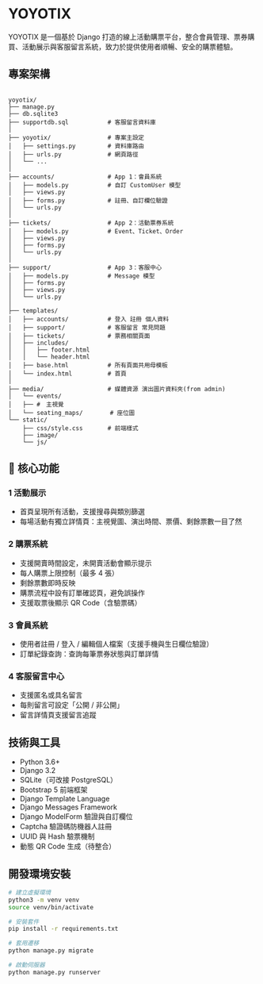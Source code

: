 # YOYOTIX 

YOYOTIX 是一個基於 Django 打造的線上活動購票平台，整合會員管理、票券購買、活動展示與客服留言系統，致力於提供使用者順暢、安全的購票體驗。

## 專案架構

```

yoyotix/
├── manage.py
├── db.sqlite3
├── supportdb.sql 			# 客服留言資料庫
│
├── yoyotix/                # 專案主設定
│   ├── settings.py         # 資料庫路由
│   ├── urls.py             # 網頁路徑
│   └── ...
│
├── accounts/               # App 1：會員系統
│   ├── models.py           # 自訂 CustomUser 模型
│   ├── views.py
│   ├── forms.py            # 註冊、自訂欄位驗證
│   └── urls.py
│
├── tickets/                # App 2：活動票券系統
│   ├── models.py           # Event、Ticket、Order
│   ├── views.py
│   ├── forms.py
│   └── urls.py
│
├── support/                # App 3：客服中心
│   ├── models.py           # Message 模型
│   ├── forms.py
│   ├── views.py
│   └── urls.py
│
├── templates/
│	├── accounts/ 			# 登入 註冊 個人資料
│	├── support/ 			# 客服留言 常見問題
│	├── tickets/ 			# 票務相關頁面
│	├── includes/
│	│	├── footer.html
│	│	└── header.html
│	├── base.html 			# 所有頁面共用母模板
│	└── index.html 			# 首頁
│
├── media/ 					# 媒體資源 演出圖片資料夾(from admin)
│	└── events/
│	├── #　主視覺
│	└── seating_maps/　		# 座位圖
└── static/
   	├── css/style.css       # 前端樣式
   	├── image/
	└── js/

````

## 🔧 核心功能

### 1️ 活動展示
- 首頁呈現所有活動，支援搜尋與類別篩選
- 每場活動有獨立詳情頁：主視覺圖、演出時間、票價、剩餘票數一目了然

### 2️ 購票系統
- 支援開賣時間設定，未開賣活動會顯示提示
- 每人購票上限控制（最多 4 張）
- 剩餘票數即時反映
- 購票流程中設有訂單確認頁，避免誤操作
- 支援取票後顯示 QR Code（含驗票碼）

### 3️ 會員系統
- 使用者註冊 / 登入 / 編輯個人檔案（支援手機與生日欄位驗證）
- 訂單紀錄查詢：查詢每筆票券狀態與訂單詳情

### 4️ 客服留言中心
- 支援匿名或具名留言
- 每則留言可設定「公開 / 非公開」
- 留言詳情頁支援留言追蹤

##  技術與工具

- Python 3.6+
- Django 3.2
- SQLite（可改接 PostgreSQL）
- Bootstrap 5 前端框架
- Django Template Language
- Django Messages Framework
- Django ModelForm 驗證與自訂欄位
- Captcha 驗證碼防機器人註冊
- UUID 與 Hash 驗票機制
- 動態 QR Code 生成（待整合）

## 開發環境安裝

```bash
# 建立虛擬環境
python3 -m venv venv
source venv/bin/activate

# 安裝套件
pip install -r requirements.txt

# 套用遷移
python manage.py migrate

# 啟動伺服器
python manage.py runserver
````

